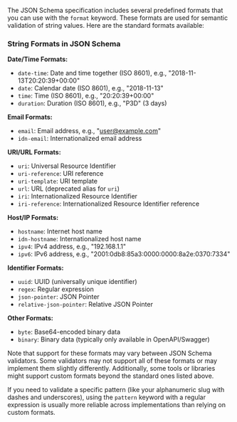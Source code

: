 The JSON Schema specification includes several predefined formats that you can use with the `format` keyword. These formats are used for semantic validation of string values. Here are the standard formats available:

### String Formats in JSON Schema

**Date/Time Formats:**

- `date-time`: Date and time together (ISO 8601), e.g., "2018-11-13T20:20:39+00:00"
- `date`: Calendar date (ISO 8601), e.g., "2018-11-13"
- `time`: Time (ISO 8601), e.g., "20:20:39+00:00"
- `duration`: Duration (ISO 8601), e.g., "P3D" (3 days)

**Email Formats:**

- `email`: Email address, e.g., "user@example.com"
- `idn-email`: Internationalized email address

**URI/URL Formats:**

- `uri`: Universal Resource Identifier
- `uri-reference`: URI reference
- `uri-template`: URI template
- `url`: URL (deprecated alias for `uri`)
- `iri`: Internationalized Resource Identifier
- `iri-reference`: Internationalized Resource Identifier reference

**Host/IP Formats:**

- `hostname`: Internet host name
- `idn-hostname`: Internationalized host name
- `ipv4`: IPv4 address, e.g., "192.168.1.1"
- `ipv6`: IPv6 address, e.g., "2001:0db8:85a3:0000:0000:8a2e:0370:7334"

**Identifier Formats:**

- `uuid`: UUID (universally unique identifier)
- `regex`: Regular expression
- `json-pointer`: JSON Pointer
- `relative-json-pointer`: Relative JSON Pointer

**Other Formats:**

- `byte`: Base64-encoded binary data
- `binary`: Binary data (typically only available in OpenAPI/Swagger)

Note that support for these formats may vary between JSON Schema validators. Some validators may not support all of these formats or may implement them slightly differently. Additionally, some tools or libraries might support custom formats beyond the standard ones listed above.

If you need to validate a specific pattern (like your alphanumeric slug with dashes and underscores), using the `pattern` keyword with a regular expression is usually more reliable across implementations than relying on custom formats.
